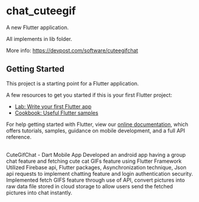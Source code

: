# chat_cuteegif

A new Flutter application.

All implements in lib folder.

More info: https://devpost.com/software/cuteegifchat

## Getting Started

This project is a starting point for a Flutter application.

A few resources to get you started if this is your first Flutter project:

- [Lab: Write your first Flutter app](https://flutter.dev/docs/get-started/codelab)
- [Cookbook: Useful Flutter samples](https://flutter.dev/docs/cookbook)

For help getting started with Flutter, view our
[online documentation](https://flutter.dev/docs), which offers tutorials,
samples, guidance on mobile development, and a full API reference.


<br/>
CuteGifChat - Dart Mobile App
Developed an android app having a group chat feature and fetching cute cat GIFs feature using Flutter Framework 
<br/>
Utilized Firebase api, Flutter packages, Asynchronization technique, Json api requests to implement chatting feature and login authentication security.
<br/>
Implemented fetch GIFS feature through use of API, convert pictures into raw data file stored in cloud storage to allow users send the fetched pictures into chat instantly.
